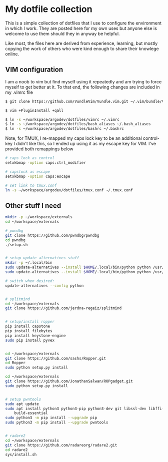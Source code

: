 # My dotfile collection

This is a simple collection of dotfiles that I use to configure the environment 
in which I work. They are posted here for my own uses but anyone else is welcome 
to use them should they in anyway be helpful.

Like most, the files here are derived from experience, learning, but mostly 
copying the work of others who were kind enough to share their knowlege online.


## VIM configuration
I am a noob to vim but find myself using it repeatedly and am trying to force
myself to get better at it. To that end, the following changes are included in
my .vimrc file


```bash
$ git clone https://github.com/VundleVim/Vundle.vim.git ~/.vim/bundle/Vundle.vim

$ vim +PluginInstall +qall
```


```bash
$ ln -s ~/workspace/argodev/dotfiles/vimrc ~/.vimrc
$ ln -s ~/workspace/argodev/dotfiles/bash_aliases ~/.bash_aliases
$ ln -s ~/workspace/argodev/dotfiles/bashrc ~/.bashrc

```

Note, for TMUX, I re-mapped my caps lock key to be an additional control-key
I didn't like this, so I ended up using it as my escape key for VIM. I've
provided both remappings below

```bash
# caps lock as control
setxkbmap -option caps:ctrl_modifier

# capslock as escape
setxkbmap -option caps:escape

# set link to tmux.conf
ln -s ~/workspace/argodev/dotfiles/tmux.conf ~/.tmux.conf


```

## Other stuff I need

```bash
mkdir -p ~/workspace/externals
cd ~/workspace/externals

# pwndbg
git clone https://github.com/pwndbg/pwndbg
cd pwndbg
./setup.sh


# setup update alternatives stuff
mkdir -p ~/.local/bin
sudo update-alternatives --install $HOME/.local/bin/python python /usr/bin/python3 20
sudo update-alternatives --install $HOME/.local/bin/python python /usr/bin/python2 10

# switch when desired:
update-alternatives --config python


# splitmind
cd ~/workspace/externals
git clone https://github.com/jerdna-regeiz/splitmind


# setup/install ropper
pip install capstone
pip install filebytes
pip install keystone-engine
sudo pip install pyvex


cd ~/workspace/externals
git clone https://github.com/sashs/Ropper.git
cd Ropper
sudo python setup.py install

cd ~/workspace/externals
git clone https://github.com/JonathanSalwan/ROPgadget.git
sudo python setup.py install


# setup pwntools
sudo apt update
sudo apt install python3 python3-pip python3-dev git libssl-dev libffi-dev \
    build-essential
sudo python3 -m pip install --upgrade pip
sudo python3 -m pip install --upgrade pwntools


# radare2
cd ~/workspace/externals
git clone https://github.com/radareorg/radare2.git
cd radare2
sys/install.sh

```
